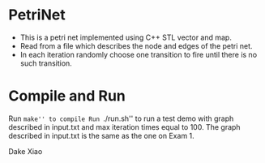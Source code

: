 # PetriNet
+ This is a petri net implemented using C++ STL vector and map.
+ Read from a file which describes the node and edges of the petri net.
+ In each iteration randomly choose one transition to fire until there is no such transition.

# Compile and Run
Run ``make'' to compile
Run ``./run.sh'' to run a test demo with graph described in input.txt and max iteration times equal to 100.
The graph described in input.txt is the same as the one on Exam 1.

Dake Xiao
